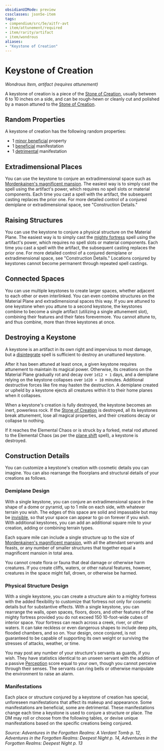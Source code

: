 ```yaml
---
obsidianUIMode: preview
cssclasses: json5e-item
tags:
- compendium/src/5e/aitfr-avt
- item/attunement/required
- item/rarity/artifact
- item/wondrous
aliases: 
- "Keystone of Creation"
---
```

# Keystone of Creation
*Wondrous Item, artifact (requires attunement)*  


A keystone of creation is a piece of the [Stone of Creation](/Systems/5e/items/stone-of-creation-aitfr-avt.md), usually between 6 to 10 inches on a side, and can be rough-hewn or cleanly cut and polished by a mason attuned to the [Stone of Creation](/Systems/5e/items/stone-of-creation-aitfr-avt.md).

## Random Properties

A keystone of creation has the following random properties:

- 1 [minor beneficial](/Systems/5e/tables/artifact-properties-minor-beneficial-properties.md) property  
- 1 [beneficial](/Systems/5e/tables/beneficial-manifestations-aitfr-avt.md) manifestation  
- 1 [detrimental](/Systems/5e/tables/detrimental-manifestations-aitfr-avt.md) manifestation  

## Extradimensional Places

You can use the keystone to conjure an extradimensional space such as [Mordenkainen's magnificent mansion](/Systems/5e/spells/mordenkainens-magnificent-mansion.md). The easiest way is to simply cast the spell using the artifact's power, which requires no spell slots or material components. Each time you cast a spell with the artifact, the subsequent casting replaces the prior one. For more detailed control of a conjured demiplane or extradimensional space, see "Construction Details."

## Raising Structures

You can use the keystone to conjure a physical structure on the Material Plane. The easiest way is to simply cast the [mighty fortress](/Systems/5e/spells/mighty-fortress-xge.md) spell using the artifact's power, which requires no spell slots or material components. Each time you cast a spell with the artifact, the subsequent casting replaces the prior one. For more detailed control of a conjured demiplane or extradimensional space, see "Construction Details." Locations conjured by keystones cannot become permanent through repeated spell castings.

## Connected Spaces

You can use multiple keystones to create larger spaces, whether adjacent to each other or even interlinked. You can even combine structures on the Material Plane and extradimensional spaces this way. If you are attuned to one keystone when you attune to a second keystone, the keystones combine to become a single artifact (utilizing a single attunement slot), combining their features and their fates forevermore. You cannot attune to, and thus combine, more than three keystones at once.

## Destroying a Keystone

A keystone is an artifact in its own right and impervious to most damage, but a [disintegrate](/Systems/5e/spells/disintegrate.md) spell is sufficient to destroy an unattuned keystone.

After it has been attuned at least once, a given keystone requires attunement to maintain its magical power. Otherwise, its creations on the Material Plane gradually rot and decay over `1d12 + 1` days, and a demiplane relying on the keystone collapses over `1d20 + 10` minutes. Additional destructive forces like fire may hasten the destruction. A demiplane created or upheld by a keystone ejects all creatures within it to their home planes when it collapses.

When a keystone's creation is fully destroyed, the keystone becomes an inert, powerless rock. If the [Stone of Creation](/Systems/5e/items/stone-of-creation-aitfr-avt.md) is destroyed, all its keystones break attunement, lose all magical properties, and their creations decay or collapse to nothing.

If it reaches the Elemental Chaos or is struck by a forked, metal rod attuned to the Elemental Chaos (as per the [plane shift](/Systems/5e/spells/plane-shift.md) spell), a keystone is destroyed.

## Construction Details

You can customize a keystone's creation with cosmetic details you can imagine. You can also rearrange the floorplans and structural details of your creations as follows.

### Demiplane Design

With a single keystone, you can conjure an extradimensional space in the shape of a dome or pyramid, up to 1 mile on each side, with whatever terrain you wish. The edges of this space are solid and impassable but may be [invisible](/Systems/5e/rules/conditions.md#invisible), so that your space can appear to go on forever if you wish. With additional keystones, you can add an additional square mile to your creation, adding or combining terrain types.

Each square mile can include a single structure up to the size of [Mordenkainen's magnificent mansion](/Systems/5e/spells/mordenkainens-magnificent-mansion.md), with all the attendant servants and feasts, or any number of smaller structures that together equal a magnificent mansion in total area.

You cannot create flora or fauna that deal damage or otherwise harm creatures. If you create cliffs, waters, or other natural features, however, creatures in the space might fall, drown, or otherwise be harmed.

### Physical Structure Design

With a single keystone, you can create a structure akin to a mighty fortress with the added flexibility to customize that fortress not only for cosmetic details but for substantive effects. With a single keystone, you can rearrange the walls, open spaces, floors, doors, and other features of the mighty fortress provided you do not exceed 150 10-foot-wide cubes of interior space. Your fortress can reach across a creek, river, or other waters. It can take reckless or even dangerous shapes to include deep pits, flooded chambers, and so on. Your design, once conjured, is not guaranteed to be capable of supporting its own weight or surviving the stresses of attacks, weather, or time.

You may post any number of your structure's servants as guards, if you wish. They have statistics identical to an unseen servant with the addition of a passive [Perception](/Systems/5e/rules/skills.md#Perception) score equal to your own, though you cannot perceive through their senses. The servants can ring bells or otherwise manipulate the environment to raise an alarm.

### Manifestations

Each place or structure conjured by a keystone of creation has special, unforeseen manifestations that affect its makeup and appearance. Some manifestations are beneficial, some are detrimental. These manifestations change each time a keystone is used to conjure a structure or place. The DM may roll or choose from the following tables, or devise unique manifestations based on the specific creations being conjured.

*Source: Adventures in the Forgotten Realms: A Verdant Tomb p. 12, Adventures in the Forgotten Realms: Deepest Night p. 14, Adventures in the Forgotten Realms: Deepest Night p. 13*